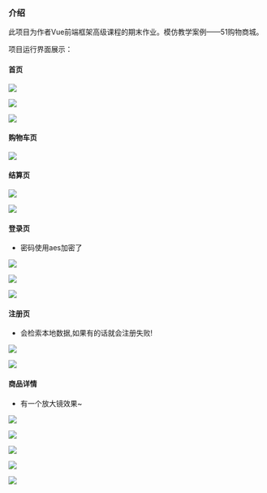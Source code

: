 ### 介绍
此项目为作者Vue前端框架高级课程的期末作业。模仿教学案例——51购物商城。

项目运行界面展示：

#### 首页

![](README.assets/202207281633198.png)

![](README.assets/202207281633768.png)

![](README.assets/202207281633604.png)

#### 购物车页

![](README.assets/202207281633980.png)

#### 结算页

![](README.assets/202207281633279.png)

![](README.assets/202207281633204.png)

#### 登录页

* 密码使用aes加密了

![](README.assets/202207281634181.png)

![](README.assets/202207281634597.png)

![](README.assets/202207281634750.png)

#### 注册页

* 会检索本地数据,如果有的话就会注册失败!

![](README.assets/202207281635580.png)

![](README.assets/202207281635714.png)

#### 商品详情

* 有一个放大镜效果~

![](README.assets/202207281636967.png)

![](README.assets/202207281636108.png)

![](README.assets/202207281636935.png)

![](README.assets/202207281636732.png)

![](README.assets/202207281636844.png)